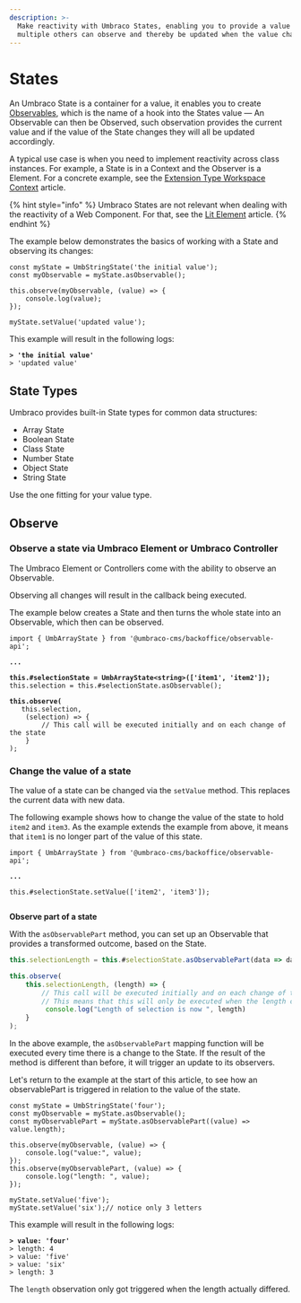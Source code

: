 ```yaml
---
description: >-
  Make reactivity with Umbraco States, enabling you to provide a value that
  multiple others can observe and thereby be updated when the value changes.
---
```


# States

An Umbraco State is a container for a value, it enables you to create [Observables](states.md#observables), which is the name of a hook into the States value — An Observable can then be Observed, such observation provides the current value and if the value of the State changes they will all be updated accordingly.

A typical use case is when you need to implement reactivity across class instances. For example, a State is in a Context and the Observer is a Element. For a concrete example, see the [Extension Type Workspace Context](../extending-overview/extension-types/workspaces/workspace-context.md) article.

{% hint style="info" %}
Umbraco States are not relevant when dealing with the reactivity of a Web Component. For that, see the [Lit Element](lit-element.md) article.
{% endhint %}

The example below demonstrates the basics of working with a State and observing its changes:

```
const myState = UmbStringState('the initial value');
const myObservable = myState.asObservable();

this.observe(myObservable, (value) => {
    console.log(value);
});

myState.setValue('updated value');
```

This example will result in the following logs:

<pre><code><strong>> 'the initial value'
</strong>> 'updated value'
</code></pre>

## State Types

Umbraco provides built-in State types for common data structures:

* Array State
* Boolean State
* Class State
* Number State
* Object State
* String State

Use the one fitting for your value type.

## Observe

### Observe a state via Umbraco Element or Umbraco Controller

The Umbraco Element or Controllers come with the ability to observe an Observable.

Observing all changes will result in the callback being executed.

The example below creates a State and then turns the whole state into an Observable, which then can be observed.

<pre class="language-typescript"><code class="lang-typescript">import { UmbArrayState } from '@umbraco-cms/backoffice/observable-api';

<strong>...
</strong>
<strong>this.#selectionState = UmbArrayState&#x3C;string>(['item1', 'item2']);
</strong>this.selection = this.#selectionState.asObservable();

<strong>this.observe(
</strong>	this.selection,
	(selection) => {
		// This call will be executed initially and on each change of the state
	}
);
</code></pre>

### Change the value of a state

The value of a state can be changed via the `setValue` method. This replaces the current data with new data.

The following example shows how to change the value of the state to hold `item2` and `item3`. As the example extends the example from above, it means that `item1` is no longer part of the value of this state.

<pre class="language-typescript"><code class="lang-typescript">import { UmbArrayState } from '@umbraco-cms/backoffice/observable-api';

<strong>...
</strong>
this.#selectionState.setValue(['item2', 'item3']);

</code></pre>

**Observe part of a state**

With the `asObservablePart` method, you can set up an Observable that provides a transformed outcome, based on the State.

```typescript
this.selectionLength = this.#selectionState.asObservablePart(data => data.length);

this.observe(
    this.selectionLength, (length) => {
        // This call will be executed initially and on each change of the specific value that this observer provides.
        // This means that this will only be executed when the length changes. Not if the value was replaced with a new value with the exact same length.
         console.log("Length of selection is now ", length)
    }
);
```

In the above example, the `asObservablePart` mapping function will be executed every time there is a change to the State. If the result of the method is different than before, it will trigger an update to its observers.

Let's return to the example at the start of this article, to see how an observablePart is triggered in relation to the value of the state.

```
const myState = UmbStringState('four');
const myObservable = myState.asObservable();
const myObservablePart = myState.asObservablePart((value) => value.length);

this.observe(myObservable, (value) => {
    console.log("value:", value);
});
this.observe(myObservablePart, (value) => {
    console.log("length: ", value);
});

myState.setValue('five');
myState.setValue('six');// notice only 3 letters
```

This example will result in the following logs:

<pre><code><strong>> value: 'four'
</strong>> length: 4
> value: 'five'
> value: 'six'
> length: 3
</code></pre>

The `length` observation only got triggered when the length actually differed.
